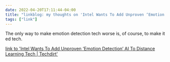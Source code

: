```yaml
---
date: 2022-04-20T17:11:44-04:00
title: "linkblog: my thoughts on 'Intel Wants To Add Unproven ‘Emotion Detection’ AI To Distance Learning Tech | Techdirt'"
tags: ["link"]
---
```

The only way to make emotion detection tech worse is, of course, to make it ed tech.
 
[link to 'Intel Wants To Add Unproven ‘Emotion Detection’ AI To Distance Learning Tech | Techdirt'](https://www.techdirt.com/2022/04/20/intel-wants-to-add-unproven-emotion-detection-ai-to-distance-learning-tech/)
